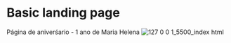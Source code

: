 # Basic landing page
Página de aniverśario - 1 ano de Maria Helena 
![127 0 0 1_5500_index html](https://i.ibb.co/gRVwtqt/Snapshot-2025-01-25-21-54-46.png)
